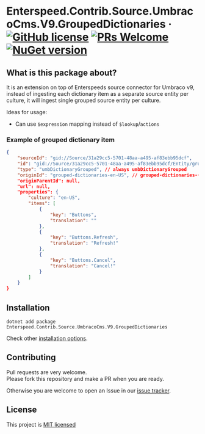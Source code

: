 # Enterspeed.Contrib.Source.UmbracoCms.V9.GroupedDictionaries &middot; [![GitHub license](https://img.shields.io/badge/license-MIT-blue.svg)](./LICENSE) [![PRs Welcome](https://img.shields.io/badge/PRs-welcome-brightgreen.svg)](https://github.com/elglogins/Enterspeed.Contrib.Source.UmbracoCms.V9.GroupedDictionaries/pulls) [![NuGet version](https://img.shields.io/nuget/v/Enterspeed.Contrib.Source.UmbracoCms.V9.GroupedDictionaries)](https://www.nuget.org/packages/Enterspeed.Contrib.Source.UmbracoCms.V9.GroupedDictionaries//)

## What is this package about?

It is an extension on top of Enterspeeds source connector for Umbraco v9, instead of ingesting each dictionary item as a separate source entity per culture, it will ingest single grouped source entity per culture.

Ideas for usage:
- Can use `$expression` mapping instead of `$lookup`/`actions`

### Example of grouped dictionary item
```json
{
	"sourceId": "gid://Source/31a29cc5-5701-48aa-a495-af83ebb95dcf",
	"id": "gid://Source/31a29cc5-5701-48aa-a495-af83ebb95dcf/Entity/grouped-dictionaries-en-US",
	"type": "umbDictionaryGrouped", // always umbDictionaryGrouped
	"originId": "grouped-dictionaries-en-US", // grouped-dictionaries-{p.culture}
	"originParentId": null,
	"url": null,
	"properties": {
		"culture": "en-US",
		"items": [
			{
				"key": "Buttons",
				"translation": ""
			},
			{
				"key": "Buttons.Refresh",
				"translation": "Refresh!"
			},
			{
				"key": "Buttons.Cancel",
				"translation": "Cancel!"
			}
		]
	}
}
```

## Installation
```
dotnet add package Enterspeed.Contrib.Source.UmbracoCms.V9.GroupedDictionaries
```

Check other [installation options](https://www.nuget.org/packages/Enterspeed.Contrib.Source.UmbracoCms.V9.GroupedDictionaries/).

## Contributing

Pull requests are very welcome.  
Please fork this repository and make a PR when you are ready.

Otherwise you are welcome to open an Issue in our [issue tracker](https://github.com/elglogins/Enterspeed.Contrib.Source.UmbracoCms.V9.GroupedDictionaries/issues).

## License

This project is [MIT licensed](./LICENSE)
